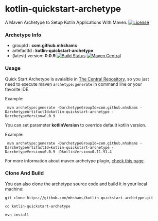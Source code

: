 # kotlin-quickstart-archetype

A Maven Archetype to Setup Kotlin Applications With Maven.
[![License](https://pypip.in/license/apache-libcloud/badge.png)]()
 
### Archetype Info
- groupId         : **com.github.mhshams**
- artefactId      : **kotlin-quickstart-archetype**
- (latest) version: **0.0.9**
[![Build Status](https://travis-ci.org/mhshams/kotlin-quickstart-archetype.svg?branch=master)](https://travis-ci.org/mhshams/kotlin-quickstart-archetype)
[![Maven Central](https://maven-badges.herokuapp.com/maven-central/com.github.mhshams/kotlin-quickstart-archetype/badge.svg)](https://maven-badges.herokuapp.com/maven-central/com.github.mhshams/kotlin-quickstart-archetype)

### Usage

Quick Start Archetype is avaialble in [The Central Repository](http://search.maven.org/#browse), so you just need to execute maven `archetype:generate` in command line or your favorite IDE.

Example:
```
 mvn archetype:generate -DarchetypeGroupId=com.github.mhshams -DarchetypeArtifactId=kotlin-quickstart-archetype -DarchetypeVersion=0.0.9

```

You can set parameter **kotlinVersion** to override default kotlin version.

Example:
```
 mvn archetype:generate -DarchetypeGroupId=com.github.mhshams -DarchetypeArtifactId=kotlin-quickstart-archetype -DarchetypeVersion=0.0.9 -DkotlinVersion=0.11.91.4

```

For more information about maven archetype plugin, [check this page](http://maven.apache.org/archetype/maven-archetype-plugin/).

### Clone And Build

You can also clone the archetype source code and build it in your local machine:

```
git clone https://github.com/mhshams/kotlin-quickstart-archetype.git

cd kotlin-quickstart-archetype

mvn install

```

